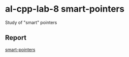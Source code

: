 # **al-cpp-lab-8 smart-pointers**
Study of "smart" pointers

## Report
[smart-pointers](https://drive.google.com/file/d/1cpsB7aKHgmyVx7hBniTVfduENyCz6Wvh/view?usp=sharing)

